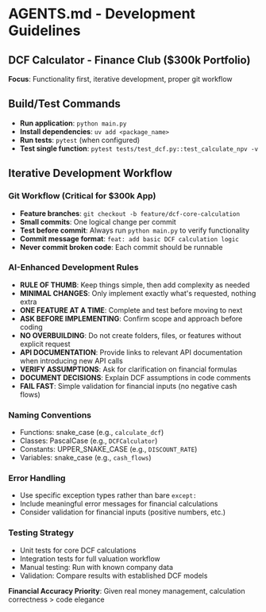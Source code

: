 # AGENTS.md - Development Guidelines

## DCF Calculator - Finance Club ($300k Portfolio)

**Focus**: Functionality first, iterative development, proper git workflow

## Build/Test Commands

- **Run application**: `python main.py`
- **Install dependencies**: `uv add <package_name>`
- **Run tests**: `pytest` (when configured)
- **Test single function**: `pytest tests/test_dcf.py::test_calculate_npv -v`

## Iterative Development Workflow

### Git Workflow (Critical for $300k App)

- **Feature branches**: `git checkout -b feature/dcf-core-calculation`
- **Small commits**: One logical change per commit
- **Test before commit**: Always run `python main.py` to verify functionality
- **Commit message format**: `feat: add basic DCF calculation logic`
- **Never commit broken code**: Each commit should be runnable

### AI-Enhanced Development Rules

- **RULE OF THUMB**: Keep things simple, then add complexity as needed
- **MINIMAL CHANGES**: Only implement exactly what's requested, nothing extra
- **ONE FEATURE AT A TIME**: Complete and test before moving to next
- **ASK BEFORE IMPLEMENTING**: Confirm scope and approach before coding
- **NO OVERBUILDING**: Do not create folders, files, or features without explicit request
- **API DOCUMENTATION**: Provide links to relevant API documentation when introducing new API calls
- **VERIFY ASSUMPTIONS**: Ask for clarification on financial formulas
- **DOCUMENT DECISIONS**: Explain DCF assumptions in code comments
- **FAIL FAST**: Simple validation for financial inputs (no negative cash flows)

### Naming Conventions

- Functions: snake_case (e.g., `calculate_dcf`)
- Classes: PascalCase (e.g., `DCFCalculator`)
- Constants: UPPER_SNAKE_CASE (e.g., `DISCOUNT_RATE`)
- Variables: snake_case (e.g., `cash_flows`)

### Error Handling

- Use specific exception types rather than bare `except:`
- Include meaningful error messages for financial calculations
- Consider validation for financial inputs (positive numbers, etc.)

### Testing Strategy

- Unit tests for core DCF calculations
- Integration tests for full valuation workflow
- Manual testing: Run with known company data
- Validation: Compare results with established DCF models

**Financial Accuracy Priority**: Given real money management, calculation correctness > code elegance

